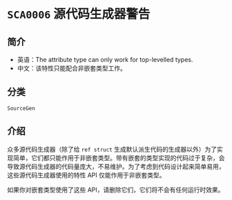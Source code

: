 # `SCA0006` 源代码生成器警告

## 简介

* 英语：The attribute type can only work for top-levelled types.
* 中文：该特性只能配合非嵌套类型工作。

## 分类

`SourceGen`

## 介绍

众多源代码生成器（除了给 `ref struct` 生成默认派生代码的生成器以外）为了实现简单，它们都只能作用于非嵌套类型。带有嵌套的类型实现的代码过于复杂，会导致源代码生成器的代码量庞大，不易维护。为了考虑到代码设计起来简单易用，这些源代码生成器使用的特性 API 仅能作用于非嵌套类型。

如果你对嵌套类型使用了这些 API，请删除它们，它们将不会有任何运行时效果。
